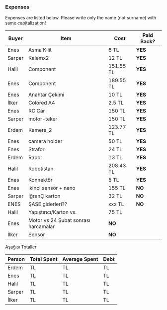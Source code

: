 ### Expenses

Expenses are listed below. 
Please write only the name (not surname) with same capitalization!

| Buyer  | Item  | Cost  | Paid Back?  |
|---|---|---|---|
| Enes   | Asma Kilit  | 6 TL |  **YES**  |
| Sarper | Kalemx2     | 12 TL  | **YES**  |
| Halil  | Component   | 151.55 TL  | **YES**  |
| Enes   | Component   | 189.55 TL  | **YES**  |
| Enes   | Anahtar Çekimi   | 10 TL  | **YES**  |
| İlker  | Colored A4  | 2.5 TL  | **YES** |
| Enes   | RC Car   | 150 TL  | **YES**  |
| Sarper | motor-teker    | 150 TL  | **YES**  |
| Erdem  | Kamera_2 | 123.77 TL | **YES** |
| Enes   | camera holder   | 50 TL  | **YES**  |
| Enes   | Strafor   | 24 TL  | **YES**  |
| Erdem   | Rapor   | 13 TL  | **YES**  |
| Halil | Robotistan | 208.43 TL | **YES** | 
| Enes | Konnektör | 5 TL |**YES**| 
| Enes | ikinci sensör + nano | 155 TL | **NO**| 
| Sarper | İğrenÇ karton   | 32 TL  | **NO**  |
| ENES | ŞASE giderleri??  | xxx TL  | **NO**  |
| Halil | Yapıştırıcı/Karton vs. | 75 TL | |**NO**|
| Enes | Motor vs 24 Şubat sonrası harcamalar |**NO**|
| İlker | Sensor | **NO** |
 
Aşağısı Totaller



| Person | Total Spent  | Average Spent  | Debt  |
|---|---|---|---|
| Erdem  |  TL |  TL |  TL | 
| Enes   |  TL |  TL |  TL  |
| Halil  |  TL |  TL |  TL |
| Sarper |  TL |  TL |  TL |
| İlker  |  TL |  TL |  TL |

